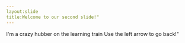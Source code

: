 ```yaml
---
layout:slide
title:Welcome to our second slide!"
---
```

I'm a crazy hubber on the learning train
Use the left arrow to go back!"

